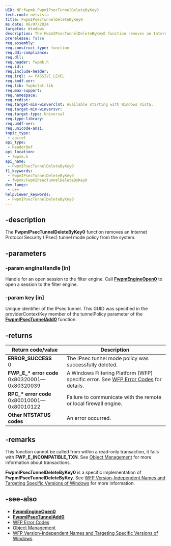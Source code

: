 ```yaml
---
UID: NF:fwpmk.FwpmIPsecTunnelDeleteByKey0
tech.root: netvista
title: FwpmIPsecTunnelDeleteByKey0
ms.date: 06/07/2024
targetos: Windows
description: The FwpmIPsecTunnelDeleteByKey0 function removes an Internet Protocol Security (IPsec) tunnel mode policy from the system.
prerelease: false
req.assembly: 
req.construct-type: function
req.ddi-compliance: 
req.dll: 
req.header: fwpmk.h
req.idl: 
req.include-header: 
req.irql: <= PASSIVE_LEVEL
req.kmdf-ver: 
req.lib: fwpkclnt.lib
req.max-support: 
req.namespace: 
req.redist: 
req.target-min-winverclnt: Available starting with Windows Vista.
req.target-min-winversvr: 
req.target-type: Universal
req.type-library: 
req.umdf-ver: 
req.unicode-ansi: 
topic_type:
 - apiref
api_type:
 - HeaderDef
api_location:
 - fwpmk.h
api_name:
 - FwpmIPsecTunnelDeleteByKey0
f1_keywords:
 - FwpmIPsecTunnelDeleteByKey0
 - fwpmk/FwpmIPsecTunnelDeleteByKey0
dev_langs:
 - c++
helpviewer_keywords:
 - FwpmIPsecTunnelDeleteByKey0
---
```


## -description

The **FwpmIPsecTunnelDeleteByKey0** function removes an Internet Protocol Security (IPsec) tunnel mode policy from the system.

## -parameters

### -param engineHandle [in]

Handle for an open session to the filter engine. Call **[FwpmEngineOpen0](nf-fwpmk-fwpmengineopen0.md)** to open a session to the filter engine.

### -param key [in]

Unique identifier of the IPsec tunnel. This GUID was specified in the providerContextKey member of the tunnelPolicy parameter of the **[FwpmIPsecTunnelAdd0](nf-fwpmk-fwpmipsectunneladd0.md)** function.

## -returns

| Return code/value | Description |
|---|---|
| **ERROR_SUCCESS**<br>0 | The IPsec tunnel mode policy was successfully deleted. |
| **FWP_E_\* error code**<br>0x80320001—0x80320039 | A Windows Filtering Platform (WFP) specific error. See [WFP Error Codes](/windows/win32/fwp/wfp-error-codes) for details. |
| **RPC_\* error code**<br>0x80010001—0x80010122 | Failure to communicate with the remote or local firewall engine. |
| **Other NTSTATUS codes** | An error occurred. |

## -remarks

This function cannot be called from within a read-only transaction, it fails with **FWP_E_INCOMPATIBLE_TXN**. See [Object Management](/windows/desktop/FWP/object-management) for more information about transactions.

**FwpmIPsecTunnelDeleteByKey0** is a specific implementation of **FwpmIPsecTunnelDeleteByKey**. See [WFP Version-Independent Names and Targeting Specific Versions of Windows](/windows/desktop/FWP/wfp-version-independent-names-and-targeting-specific-versions-of-windows) for more information.

## -see-also

- **[FwpmEngineOpen0](nf-fwpmk-fwpmengineopen0.md)**
- **[FwpmIPsecTunnelAdd0](nf-fwpmk-fwpmipsectunneladd0.md)**
- [WFP Error Codes](/windows/win32/fwp/wfp-error-codes)
- [Object Management](/windows/desktop/FWP/object-management)
- [WFP Version-Independent Names and Targeting Specific Versions of Windows](/windows/desktop/FWP/wfp-version-independent-names-and-targeting-specific-versions-of-windows)
